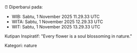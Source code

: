 ⏰ Diperbarui pada:
- WIB: Sabtu, 1 November 2025 11.29.33 UTC
- WITA: Sabtu, 1 November 2025 12.29.33 UTC
- WIT: Sabtu, 1 November 2025 13.29.33 UTC

Kutipan Inspiratif:
"Every flower is a soul blossoming in nature."


Kategori: nature

